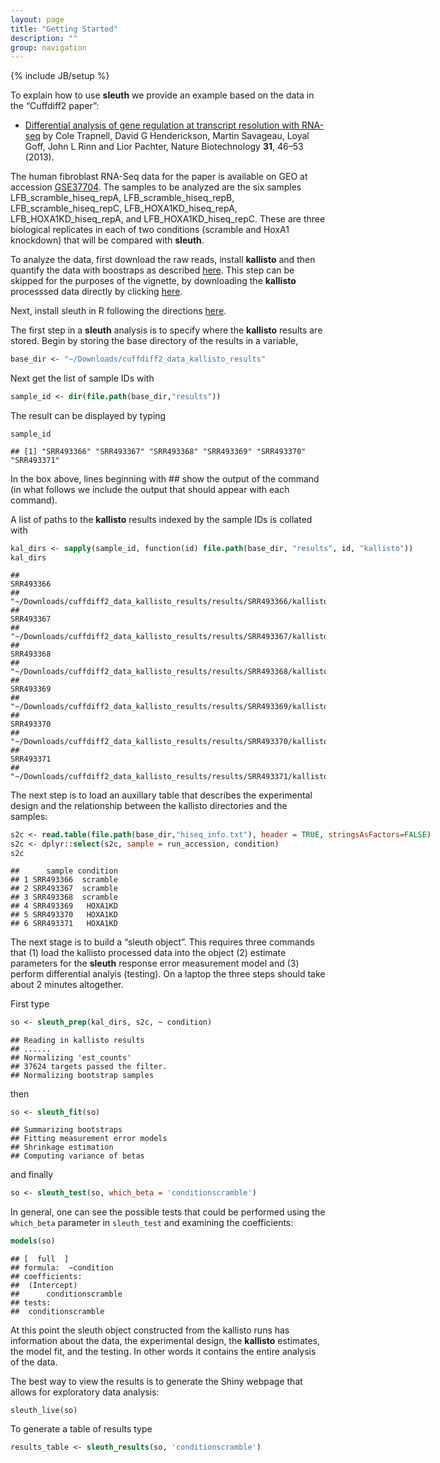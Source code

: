 ```yaml
---
layout: page
title: "Getting Started"
description: ""
group: navigation
---
```

{% include JB/setup %}

<p>To explain how to use <strong>sleuth</strong> we provide an example based on the data in the “Cuffdiff2 paper”:</p>
<ul>
<li><a href="http://www.nature.com/nbt/journal/v31/n1/full/nbt.2450.html">Differential analysis of gene regulation at transcript resolution with RNA-seq</a> by Cole Trapnell, David G Henderickson, Martin Savageau, Loyal Goff, John L Rinn and Lior Pachter, Nature Biotechnology <strong>31</strong>, 46–53 (2013).</li>
</ul>
<p>The human fibroblast RNA-Seq data for the paper is available on GEO at accession <a href="http://www.ncbi.nlm.nih.gov/geo/query/acc.cgi?acc=GSE37704">GSE37704</a>. The samples to be analyzed are the six samples LFB_scramble_hiseq_repA, LFB_scramble_hiseq_repB, LFB_scramble_hiseq_repC, LFB_HOXA1KD_hiseq_repA, LFB_HOXA1KD_hiseq_repA, and LFB_HOXA1KD_hiseq_repC. These are three biological replicates in each of two conditions (scramble and HoxA1 knockdown) that will be compared with <strong>sleuth</strong>.</p>
<p>To analyze the data, first download the raw reads, install <strong>kallisto</strong> and then quantify the data with boostraps as described <a href="http://pachterlab.github.io/kallisto/starting.html">here</a>. This step can be skipped for the purposes of the vignette, by downloading the <strong>kallisto</strong> processsed data directly by clicking <a href="http://bio.math.berkeley.edu/sleuth/cuffdiff2/cuffdiff2_data_kallisto_results.zip">here</a>.</p>

<p>
Next, install sleuth in R following the directions <a href="http://pachterlab.github.io/sleuth/download.html">here</a>.
</p>
<p>The first step in a <strong>sleuth</strong> analysis is to specify where the <strong>kallisto</strong> results are stored. Begin by storing the base directory of the results in a variable,</p>
<pre class="sourceCode r"><code class="sourceCode r">base_dir &lt;-<span class="st"> &quot;~/Downloads/cuffdiff2_data_kallisto_results&quot;</span></code></pre>
<p>Next get the list of sample IDs with</p>
<pre class="sourceCode r"><code class="sourceCode r">sample_id &lt;-<span class="st"> </span><span class="kw">dir</span>(<span class="kw">file.path</span>(base_dir,<span class="st">&quot;results&quot;</span>))</code></pre>
<p>The result can be displayed by typing</p>
<pre class="sourceCode r"><code class="sourceCode r">sample_id</code></pre>
<pre><code>## [1] &quot;SRR493366&quot; &quot;SRR493367&quot; &quot;SRR493368&quot; &quot;SRR493369&quot; &quot;SRR493370&quot; &quot;SRR493371&quot;</code></pre>
<p>In the box above, lines beginning with ## show the output of the command (in what follows we include the output that should appear with each command).</p>
<p>A list of paths to the <strong>kallisto</strong> results indexed by the sample IDs is collated with</p>
<pre class="sourceCode r"><code class="sourceCode r">kal_dirs &lt;-<span class="st"> </span><span class="kw">sapply</span>(sample_id, function(id) <span class="kw">file.path</span>(base_dir, <span class="st">&quot;results&quot;</span>, id, <span class="st">&quot;kallisto&quot;</span>))
kal_dirs</code></pre>
<pre><code>##                                                                SRR493366 
## &quot;~/Downloads/cuffdiff2_data_kallisto_results/results/SRR493366/kallisto&quot; 
##                                                                SRR493367 
## &quot;~/Downloads/cuffdiff2_data_kallisto_results/results/SRR493367/kallisto&quot; 
##                                                                SRR493368 
## &quot;~/Downloads/cuffdiff2_data_kallisto_results/results/SRR493368/kallisto&quot; 
##                                                                SRR493369 
## &quot;~/Downloads/cuffdiff2_data_kallisto_results/results/SRR493369/kallisto&quot; 
##                                                                SRR493370 
## &quot;~/Downloads/cuffdiff2_data_kallisto_results/results/SRR493370/kallisto&quot; 
##                                                                SRR493371 
## &quot;~/Downloads/cuffdiff2_data_kallisto_results/results/SRR493371/kallisto&quot;</code></pre>
<p>The next step is to load an auxillary table that describes the experimental design and the relationship between the kallisto directories and the samples:</p>
<pre class="sourceCode r"><code class="sourceCode r">s2c &lt;-<span class="st"> </span><span class="kw">read.table</span>(<span class="kw">file.path</span>(base_dir,<span class="st">&quot;hiseq_info.txt&quot;</span>), <span class="dt">header =</span> <span class="ot">TRUE</span>, <span class="dt">stringsAsFactors=</span><span class="ot">FALSE</span>)
s2c &lt;-<span class="st"> </span>dplyr::<span class="kw">select</span>(s2c, <span class="dt">sample =</span> run_accession, condition)
s2c</code></pre>
<pre><code>##      sample condition
## 1 SRR493366  scramble
## 2 SRR493367  scramble
## 3 SRR493368  scramble
## 4 SRR493369   HOXA1KD
## 5 SRR493370   HOXA1KD
## 6 SRR493371   HOXA1KD</code></pre>
<p>The next stage is to build a “sleuth object”. This requires three commands that (1) load the kallisto processed data into the object (2) estimate parameters for the <strong>sleuth</strong> response error measurement model and (3) perform differential analyis (testing). On a laptop the three steps should take about 2 minutes altogether.</p>
<p>First type</p>
<pre class="sourceCode r"><code class="sourceCode r">so &lt;-<span class="st"> </span><span class="kw">sleuth_prep</span>(kal_dirs, s2c, ~<span class="st"> </span>condition)</code></pre>
<pre><code>## Reading in kallisto results
## ......
## Normalizing 'est_counts'
## 37624 targets passed the filter.
## Normalizing bootstrap samples</code></pre>
<p>then</p>
<pre class="sourceCode r"><code class="sourceCode r">so &lt;-<span class="st"> </span><span class="kw">sleuth_fit</span>(so)</code></pre>
<pre><code>## Summarizing bootstraps
## Fitting measurement error models
## Shrinkage estimation
## Computing variance of betas</code></pre>
<p>and finally</p>
<pre class="sourceCode r"><code class="sourceCode r">so &lt;-<span class="st"> </span><span class="kw">sleuth_test</span>(so, <span class="dt">which_beta =</span> <span class="st">'conditionscramble'</span>)</code></pre>
<p>In general, one can see the possible tests that could be performed using the <code>which_beta</code> parameter in <code>sleuth_test</code> and examining the coefficients:</p>
<pre class="sourceCode r"><code class="sourceCode r"><span class="kw">models</span>(so)</code></pre>
<pre><code>## [  full  ]
## formula:  ~condition 
## coefficients:
##  (Intercept)
##      conditionscramble
## tests:
##  conditionscramble</code></pre>
<p>At this point the sleuth object constructed from the kallisto runs has information about the data, the experimental design, the <strong>kallisto</strong> estimates, the model fit, and the testing. In other words it contains the entire analysis of the data.</p>
<p>The best way to view the results is to generate the Shiny webpage that allows for exploratory data analysis:</p>
<pre><code>sleuth_live(so)</code></pre>
<p>To generate a table of results type</p>
<pre class="sourceCode r"><code class="sourceCode r">results_table &lt;-<span class="st"> </span><span class="kw">sleuth_results</span>(so, <span class="st">'conditionscramble'</span>) </code></pre>



<!-- dynamically load mathjax for compatibility with self-contained -->
<script>
  (function () {
    var script = document.createElement("script");
    script.type = "text/javascript";
    script.src  = "https://cdn.mathjax.org/mathjax/latest/MathJax.js?config=TeX-AMS-MML_HTMLorMML";
    document.getElementsByTagName("head")[0].appendChild(script);
  })();
</script>




